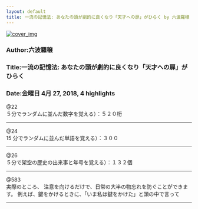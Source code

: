 ```yaml
---
layout: default
title: 一流の記憶法: あなたの頭が劇的に良くなり「天才への扉」がひらく by 六波羅穣
---
```


[![cover_img](http://images-jp.amazon.com/images/P/B01NASR4WE.09.MZZZZZZZ.jpg)](https://www.amazon.co.jp/dp/B01NASR4WE)  
### Author:六波羅穣  
### Title:一流の記憶法: あなたの頭が劇的に良くなり「天才への扉」がひらく  
### Date:金曜日 4月 27, 2018, 4 highlights
  
@22  
５分でランダムに並んだ数字を覚える）：５２０桁  
***
  
@24  
15 分でランダムに並んだ単語を覚える）：３００  
***
  
@26  
５分で架空の歴史の出来事と年号を覚える）：１３２個  
***
  
@583  
実際のところ、 注意を向けるだけで、日常の大半の物忘れを防ぐことができます。 例えば、鍵をかけるときに、「いま私は鍵をかけた」と頭の中で言って  
***